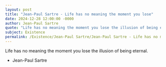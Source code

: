 ```yaml
---
layout: post
title: "Jean-Paul Sartre - Life has no meaning the moment you lose"
date: 2024-12-28 12:00:00 -0000
author: Jean-Paul Sartre
quote: "Life has no meaning the moment you lose the illusion of being eternal."
subject: Existence
permalink: /Existence/Jean-Paul Sartre/Jean-Paul Sartre - Life has no meaning the moment you lose
---
```


Life has no meaning the moment you lose the illusion of being eternal.

- Jean-Paul Sartre
